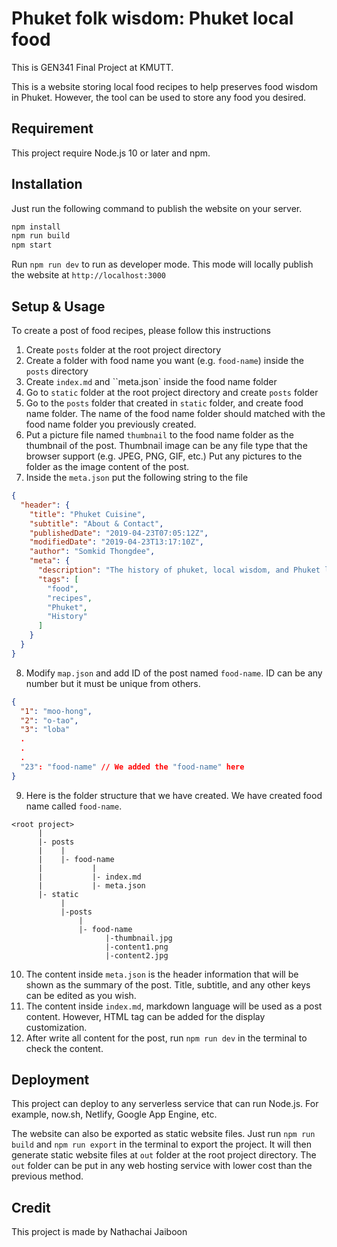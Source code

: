# Phuket folk wisdom: Phuket local food

This is GEN341 Final Project at KMUTT.

This is a website storing local food recipes to help preserves food wisdom in Phuket. However, the tool can be used to store any food you desired.

## Requirement

This project require Node.js 10 or later and npm.

## Installation

Just run the following command to publish the website on your server.

```bash
npm install
npm run build
npm start
```

Run `npm run dev` to run as developer mode. This mode will locally publish the website at `http://localhost:3000`

## Setup & Usage

To create a post of food recipes, please follow this instructions

1. Create `posts` folder at the root project directory
2. Create a folder with food name you want (e.g. `food-name`) inside the `posts` directory
3. Create `index.md` and ``meta.json` inside the food name folder
4. Go to `static` folder at the root project directory and create `posts` folder
5. Go to the `posts` folder that created in `static` folder, and create food name folder. The name of the food name folder should matched with the food name folder you previously created.
6. Put a picture file named `thumbnail` to the food name folder as the thumbnail of the post. Thumbnail image can be any file type that the browser support (e.g. JPEG, PNG, GIF, etc.) Put any pictures to the folder as the image content of the post.
7. Inside the `meta.json` put the following string to the file

```json
{
  "header": {
    "title": "Phuket Cuisine",
    "subtitle": "About & Contact",
    "publishedDate": "2019-04-23T07:05:12Z",
    "modifiedDate": "2019-04-23T13:17:10Z",
    "author": "Somkid Thongdee",
    "meta": {
      "description": "The history of phuket, local wisdom, and Phuket local food",
      "tags": [
        "food",
        "recipes",
        "Phuket",
        "History"
      ]
    }
  }
}
```

8. Modify `map.json` and add ID of the post named `food-name`. ID can be any number but it must be unique from others.

```json
{
  "1": "moo-hong",
  "2": "o-tao",
  "3": "loba"
  .
  .
  .
  "23": "food-name" // We added the "food-name" here
}
```

9. Here is the folder structure that we have created. We have created food name called `food-name`.

```
<root project>
      |
      |- posts
      |    |
      |    |- food-name
      |           |
      |           |- index.md
      |           |- meta.json
      |- static
           |
           |-posts
               |
               |- food-name
                     |-thumbnail.jpg
                     |-content1.png
                     |-content2.jpg
```

10. The content inside `meta.json` is the header information that will be shown as the summary of the post. Title, subtitle, and any other keys can be edited as you wish.
11. The content inside `index.md`, markdown language will be used as a post content. However, HTML tag can be added for the display customization.
12. After write all content for the post, run `npm run dev` in the terminal to check the content.

## Deployment

This project can deploy to any serverless service that can run Node.js. For example, now.sh, Netlify, Google App Engine, etc.

The website can also be exported as static website files. Just run `npm run build` and `npm run export` in the terminal to export the project. It will then generate static website files at `out` folder at the root project directory. The `out` folder can be put in any web hosting service with lower cost than the previous method.

## Credit

This project is made by Nathachai Jaiboon